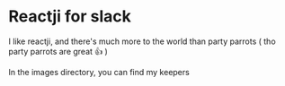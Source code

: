 # Reactji for slack

I like reactji, and there's much more to the world than party parrots ( tho party parrots are great 👍 )


In the images directory, you can find my keepers

